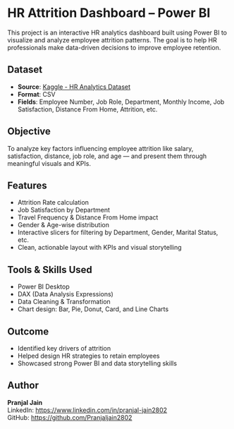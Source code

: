 # HR Attrition Dashboard – Power BI 

This project is an interactive HR analytics dashboard built using Power BI to visualize and analyze employee attrition patterns. The goal is to help HR professionals make data-driven decisions to improve employee retention.

## Dataset
- **Source**: [Kaggle - HR Analytics Dataset](https://www.kaggle.com/datasets/pavansubhasht/ibm-hr-analytics-attrition-dataset)
- **Format**: CSV
- **Fields**: Employee Number, Job Role, Department, Monthly Income, Job Satisfaction, Distance From Home, Attrition, etc.

## Objective
To analyze key factors influencing employee attrition like salary, satisfaction, distance, job role, and age — and present them through meaningful visuals and KPIs.

## Features
- Attrition Rate calculation
- Job Satisfaction by Department
- Travel Frequency & Distance From Home impact
- Gender & Age-wise distribution
- Interactive slicers for filtering by Department, Gender, Marital Status, etc.
- Clean, actionable layout with KPIs and visual storytelling

## Tools & Skills Used
- Power BI Desktop  
- DAX (Data Analysis Expressions)  
- Data Cleaning & Transformation  
- Chart design: Bar, Pie, Donut, Card, and Line Charts

## Outcome
- Identified key drivers of attrition  
- Helped design HR strategies to retain employees  
- Showcased strong Power BI and data storytelling skills

## Author
**Pranjal Jain**  
LinkedIn: https://www.linkedin.com/in/pranjal-jain2802  
GitHub: https://github.com/Pranjaljain2802  
